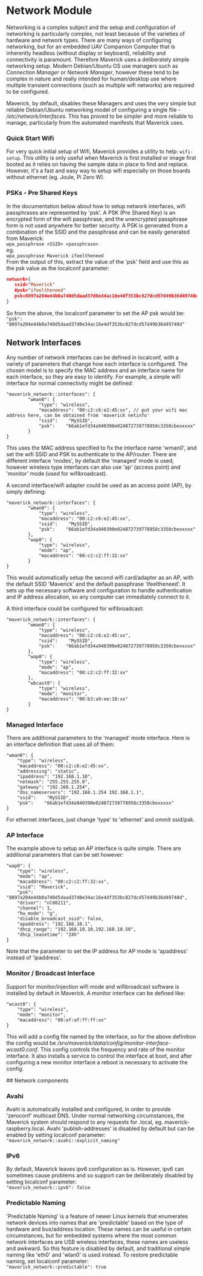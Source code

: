 # Network Module

Networking is a complex subject and the setup and configuration of networking is particularly complex, not least because of the varieties of hardware and network types.  There are many ways of configuring networking, but for an embedded UAV Companion Computer that is inherently headless (without display or keyboard), reliability and connectivity is paramount.  Therefore Maverick uses a deliberately simple networking setup.  Modern Debian/Ubuntu OS use managers such as *Connection Manager* or *Network Manager*, however these tend to be complex in nature and really intended for human/desktop use where multiple transient connections (such as multiple wifi networks) are required to be configured.

Maverick, by default, disables these Managers and uses the very simple but reliable Debian/Ubuntu networking model of configuring a single file - */etc/network/interfaces*.  This has proved to be simpler and more reliable to manage, particularly from the automated manifests that Maverick uses.

### Quick Start Wifi
For very quick initial setup of Wifi, Maverick provides a utility to help: `wifi-setup`.  This utility is only useful when Maverick is first installed or image first booted as it relies on having the sample data in place to find and replace.  However, it's a fast and easy way to setup wifi especially on those boards without ethernet (eg. Joule, Pi Zero W).
### PSKs - Pre Shared Keys
In the documentation below about how to setup network interfaces, wifi passphrases are represented by 'psk'.  A PSK (Pre Shared Key) is an encrypted form of the wifi passphrase, and the unencrypted passphrase form is not used anywhere for better security.  A PSK is generated from a combination of the SSID and the passphrase and can be easily generated from Maverick:  
`wpa_passphrase <SSID> <passphrase>`  
 eg.  
 `wpa_passphrase Maverick ifeeltheneed`  
 From the output of this, extract the value of the 'psk' field and use this as the psk value as the localconf parameter:  
 ```json
 network={
	ssid="Maverick"
	#psk="ifeeltheneed"
	psk=8097a204e44b0a740d5daad37d0e34ac16e4df353bc827dcd57d49b36d49740d
}
```
So from the above, the localconf parameter to set the AP psk would be:
`"psk": "8097a204e44b0a740d5daad37d0e34ac16e4df353bc827dcd57d49b36d49740d"`

## Network Interfaces
Any number of network interfaces can be defined in localconf, with a variety of parameters that change how each interface is configured.  The chosen model is to specify the MAC address and an interface name for each interface, so they are easy to identify.  For example, a simple wifi interface for normal connectivity might be defined:  
```
"maverick_network::interfaces": {
        "wman0": {
            "type":	"wireless",
            "macaddress": "00:c2:c6:e2:45:xx", // put your wifi mac address here, can be obtained from 'maverick netinfo'
            "ssid":    "MySSID",
            "psk":    "66ab1efd34a940390e024872739778958c3350cbexxxxx"
        }
}
```
This uses the MAC address specified to fix the interface name 'wman0', and set the wifi SSID and PSK to authenticate to the AP/router.  There are different interface 'modes', by default the 'managed' mode is used, however wireless type interfaces can also use 'ap' (access point) and 'monitor' mode (used for wifibroadcast).

A second interface/wifi adapter could be used as an access point (AP), by simply defining:  
```
"maverick_network::interfaces": {
        "wman0": {
            "type":	"wireless",
            "macaddress": "00:c2:c6:e2:45:xx",
            "ssid":    "MySSID",
            "psk":    "66ab1efd34a940390e024872739778958c3350cbexxxxx"
        },
        "wap0": {
            "type": "wireless",
            "mode": "ap",
            "macaddress": "00:c2:c2:ff:32:xx"
        }
}
```
This would automatically setup the second wifi card/adapter as an AP, with the default SSID 'Maverick' and the default passphrase 'ifeeltheneed'.  It sets up the necessary software and configuration to handle authentication and IP address allocation, so any computer can immediately connect to it.

A third interface could be configured for wifibroadcast:
```
"maverick_network::interfaces": {
        "wman0": {
            "type":	"wireless",
            "macaddress": "00:c2:c6:e2:45:xx",
            "ssid":    "MySSID",
            "psk":    "66ab1efd34a940390e024872739778958c3350cbexxxxx"
        },
        "wap0": {
            "type": "wireless",
            "mode": "ap",
            "macaddress": "00:c2:c2:ff:32:xx"
        },
        "wbcast0": {
            "type": "wireless",
            "mode": "monitor",
            "macaddress": "00:b3:a9:ee:10:xx"
        }
}
```

### Managed Interface
There are additional parameters to the 'managed' mode interface.  Here is an interface definition that uses all of them:  
```
"wman0": {
    "type":	"wireless",
    "macaddress": "00:c2:c6:e2:45:xx",
    "addressing": "static",
    "ipaddress": "192.168.1.10",
    "netmask": "255.255.255.0",
    "gateway": "192.168.1.254",
    "dns_nameservers": "192.168.1.254 192.168.1.1",
    "ssid":    "MySSID",
    "psk":    "66ab1efd34a940390e024872739778958c3350cbexxxxx"
}
```
For ethernet interfaces, just change 'type' to 'ethernet' and ommit ssid/psk.

### AP Interface
The example above to setup an AP interface is quite simple.  There are additional parameters that can be set however:
```
"wap0": {
    "type": "wireless",
    "mode": "ap",
    "macaddress": "00:c2:c2:ff:32:xx",
    "ssid": "Maverick",
    "psk": "8097a204e44b0a740d5daad37d0e34ac16e4df353bc827dcd57d49b36d49740d",
    "driver": "nl80211",
    "channel": 1,
    "hw_mode": "g",
    "disable_broadcast_ssid": false,
    "apaddress": "192.168.10.1",
    "dhcp_range": "192.168.10.10,192.168.10.50",
    "dhcp_leasetime": "24h"
}
```
Note that the parameter to set the IP address for AP mode is 'apaddress' instead of 'ipaddress'.

### Monitor / Broadcast Interface
Support for monitor/injection wifi mode and wifibroadcast software is installed by default in Maverick.  A monitor interface can be defined like:  
```
"wcast0": {
    "type": "wireless",
    "mode": "monitor",
    "macaddress": "00:af:af:ff:ff:xx"
}
```
This will add a config file named by the interface, so for the above definition the config would be */srv/maverick/data/config/monitor-interface-wcast0.conf*.  This config controls the frequency and rate of the monitor interface.  It also installs a service to control the interface at boot, and after configuring a new monitor interface a reboot is necessary to activate the config.

## Network components
### Avahi
Avahi is automatically installed and configured, in order to provide 'zeroconf' multicast DNS.  Under normal networking circumstances, the Maverick system should respond to any requests for <hostname>.local, eg. maverick-raspberry.local.  Avahi 'publish-addresses' is disabled by default but can be enabled by setting localconf parameter:  
`"maverick_network::avahi::explicit_naming"`

### IPv6
By default, Maverick leaves ipv6 configuration as is.  However, ipv6 can sometimes cause problems and so support can be deliberately disabled by setting localconf parameter:  
`"maverick_network::ipv6": false`  

### Predictable Naming
'Predictable Naming' is a feature of newer Linux kernels that enumerates network devices into names that are 'predictable' based on the type of hardware and bus/address location.  These names can be useful in certain circumstances, but for embedded systems where the most common network interfaces are USB wireless interfaces, these names are useless and awkward.  So this feature is disabled by default, and traditional simple naming like 'eth0' and 'wlan0' is used instead.  To restore predictable naming, set localconf parameter:  
`"maverick_network::predictable": true`  
